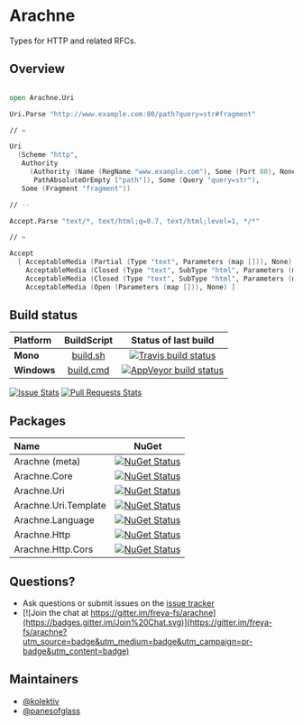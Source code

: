 # Arachne

Types for HTTP and related RFCs.

## Overview

```fsharp

open Arachne.Uri

Uri.Parse "http://www.example.com:80/path?query=str#fragment"

// =

Uri
  (Scheme "http",
   Authority
     (Authority (Name (RegName "www.example.com"), Some (Port 80), None),
      PathAbsoluteOrEmpty ["path"]), Some (Query "query=str"),
   Some (Fragment "fragment"))

// --

Accept.Parse "text/*, text/html;q=0.7, text/html;level=1, */*"

// =

Accept
  [ AcceptableMedia (Partial (Type "text", Parameters (map [])), None)
    AcceptableMedia (Closed (Type "text", SubType "html", Parameters (map [])), Some (AcceptParameters (Weight 0.7, Extensions (map []))))
    AcceptableMedia (Closed (Type "text", SubType "html", Parameters (map [ ("level", "1") ])), None)
    AcceptableMedia (Open (Parameters (map [])), None) ]

```

## Build status

| Platform |  BuildScript | Status of last build |
| :------ | :------: | :------: |
| **Mono** | [build.sh](https://github.com/freya-fs/arachne/blob/master/build.sh) | [![Travis build status](https://travis-ci.org/freya-fs/arachne.svg?branch=master)](https://travis-ci.org/freya-fs/arachne) |
| **Windows** | [build.cmd](https://github.com/freya-fs/arachne/blob/master/build.cmd) | [![AppVeyor build status](https://ci.appveyor.com/api/projects/status/9wk7ybt2q237h4l8/branch/master?svg=true)](https://ci.appveyor.com/project/freyafs/arachne/branch/master) |

[![Issue Stats][badge-issue-stats]][link-issue-stats] [![Pull Requests Stats][badge-pr-stats]][link-issue-stats]

## Packages

| Name | NuGet |
| :------ | :------: |
| Arachne (meta) | [![NuGet Status](http://img.shields.io/nuget/v/Arachne.svg?style=flat)](https://www.nuget.org/packages/Arachne/) |
| Arachne.Core | [![NuGet Status](http://img.shields.io/nuget/v/Arachne.Core.svg?style=flat)](https://www.nuget.org/packages/Arachne.Core/) |
| Arachne.Uri | [![NuGet Status](http://img.shields.io/nuget/v/Arachne.Uri.svg?style=flat)](https://www.nuget.org/packages/Arachne.Uri/) |
| Arachne.Uri.Template | [![NuGet Status](http://img.shields.io/nuget/v/Arachne.Uri.Template.svg?style=flat)](https://www.nuget.org/packages/Arachne.Uri.Template/) |
| Arachne.Language | [![NuGet Status](http://img.shields.io/nuget/v/Arachne.Language.svg?style=flat)](https://www.nuget.org/packages/Arachne.Language/) |
| Arachne.Http | [![NuGet Status](http://img.shields.io/nuget/v/Arachne.Http.svg?style=flat)](https://www.nuget.org/packages/Arachne.Http/) |
| Arachne.Http.Cors | [![NuGet Status](http://img.shields.io/nuget/v/Arachne.Http.Cors.svg?style=flat)](https://www.nuget.org/packages/Arachne.Http.Cors/) |

## Questions?

* Ask questions or submit issues on the [issue tracker](https://github.com/freya-fs/arachne/issues)
* [![Join the chat at https://gitter.im/freya-fs/arachne](https://badges.gitter.im/Join%20Chat.svg)](https://gitter.im/freya-fs/arachne?utm_source=badge&utm_medium=badge&utm_campaign=pr-badge&utm_content=badge)

## Maintainers

* [@kolektiv](https://github.com/kolektiv)
* [@panesofglass](https://github.com/panesofglass)

 [badge-pr-stats]: http://www.issuestats.com/github/freya-fs/arachne/badge/pr
 [badge-issue-stats]: http://www.issuestats.com/github/freya-fs/arachne/badge/issue
 [link-issue-stats]: http://www.issuestats.com/github/freya-fs/arachne
